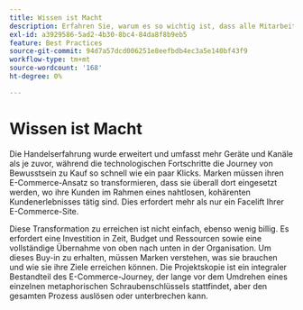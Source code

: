 ```yaml
---
title: Wissen ist Macht
description: Erfahren Sie, warum es so wichtig ist, dass alle Mitarbeiter in Ihrer Organisation in Ihre Adobe Commerce-Implementierung investieren.
exl-id: a3929586-5ad2-4b30-8bc4-84da8f8b9eb5
feature: Best Practices
source-git-commit: 94d7a57dcd006251e8eefbdb4ec3a5e140bf43f9
workflow-type: tm+mt
source-wordcount: '168'
ht-degree: 0%

---
```


# Wissen ist Macht

Die Handelserfahrung wurde erweitert und umfasst mehr Geräte und Kanäle als je zuvor, während die technologischen Fortschritte die Journey von Bewusstsein zu Kauf so schnell wie ein paar Klicks. Marken müssen ihren E-Commerce-Ansatz so transformieren, dass sie überall dort eingesetzt werden, wo ihre Kunden im Rahmen eines nahtlosen, kohärenten Kundenerlebnisses tätig sind. Dies erfordert mehr als nur ein Facelift Ihrer E-Commerce-Site.

Diese Transformation zu erreichen ist nicht einfach, ebenso wenig billig. Es erfordert eine Investition in Zeit, Budget und Ressourcen sowie eine vollständige Übernahme von oben nach unten in der Organisation. Um dieses Buy-in zu erhalten, müssen Marken verstehen, was sie brauchen und wie sie ihre Ziele erreichen können. Die Projektskopie ist ein integraler Bestandteil des E-Commerce-Journey, der lange vor dem Umdrehen eines einzelnen metaphorischen Schraubenschlüssels stattfindet, aber den gesamten Prozess auslösen oder unterbrechen kann.
